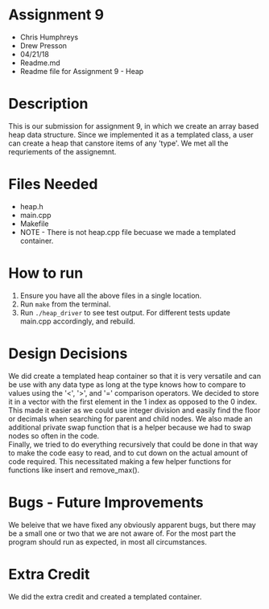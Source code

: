 # Assignment 9
 * Chris Humphreys
 * Drew Presson
 * 04/21/18
 * Readme.md
 * Readme file for Assignment 9 - Heap

# Description
  This is our submission for assignment 9, in which we create an array based heap data structure.  Since we implemented it as a templated class, a user can create a heap that canstore items of any 'type'.  We met all the requriements of the assignemnt.

# Files Needed
 * heap.h
 * main.cpp
 * Makefile
 * NOTE - There is not heap.cpp file becuase we made a templated container.

# How to run
 1. Ensure you have all the above files in a single location.
 2. Run `make` from the terminal.
 3. Run `./heap_driver` to see test output.  For different tests
    update main.cpp accordingly, and rebuild.

# Design Decisions
 We did create a templated heap container so that it is very versatile and can be use with any data type as long at the type knows how to compare to values using the '<', '>', and '=' comparison operators.  We decided to store it in a vector with the first element in the 1 index as opposed to the 0 index.  This made it easier as we could use integer division and easily find the floor or decimals when searching for parent and child nodes.
 We also made an additional private swap function that is a helper because we had to swap nodes so often in the code.  
 Finally, we tried to do everything recursively that could be done in that way to make the code easy to read, and to cut down on the actual amount of code required.  This necessitated making a few helper functions for functions like insert and remove_max().

# Bugs - Future Improvements
 We beleive that we have fixed any obviously apparent bugs, but there may be a small one or two that we are not aware of.  For the most part the program should run as expected, in most all circumstances.

# Extra Credit
 We did the extra credit and created a templated container.
